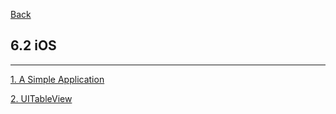 [Back](../../README.md)

## 6.2 iOS

<hr>

[1. A Simple Application](SimpleApplication.md)

[2. UITableView](UITableView.md)
